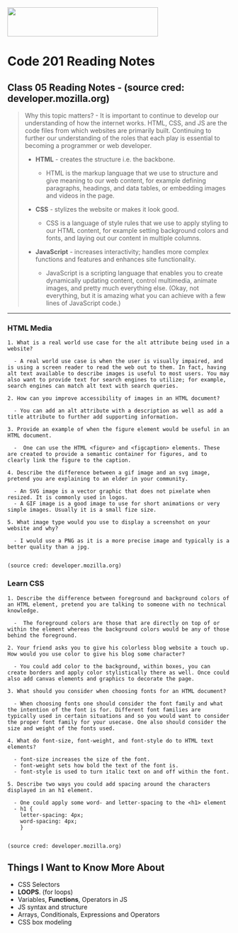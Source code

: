 <img src="https://members-csforall.imgix.net/members/logos/code-fellows-logo-horizontal-2-color-black.png" width="340" height="66">  

# Code 201 Reading Notes

## Class 05 Reading Notes - (source cred: developer.mozilla.org)  

> Why this topic matters? - It is important to continue to develop our understanding of how the internet works. HTML, CSS, and JS are the code files from which websites are primarily built. Continuing to further our understanding of the roles that each play is essential to becoming a programmer or web developer.
>
> - **HTML** - creates the structure i.e. the backbone.
>   - HTML is the markup language that we use to structure and give meaning to our web content, for example defining paragraphs, headings, and data tables, or embedding images and videos in the page.
> - **CSS** - stylizes the website or makes it look good.
>  
>   - CSS is a language of style rules that we use to apply styling to our HTML content, for example setting background colors and fonts, and laying out our content in multiple columns.
> - **JavaScript** - increases interactivity; handles more complex functions and features and enhances site functionality.
>  
>   - JavaScript is a scripting language that enables you to create dynamically updating content, control multimedia, animate images, and pretty much everything else. (Okay, not everything, but it is amazing what you can achieve with a few lines of JavaScript code.)
>  
---
### HTML Media

```
1. What is a real world use case for the alt attribute being used in a website?

  - A real world use case is when the user is visually impaired, and is using a screen reader to read the web out to them. In fact, having alt text available to describe images is useful to most users. You may also want to provide text for search engines to utilize; for example, search engines can match alt text with search queries.

2. How can you improve accessibility of images in an HTML document?

  - You can add an alt attribute with a description as well as add a title attribute to further add supporting information.

3. Provide an example of when the figure element would be useful in an HTML document.

  -  One can use the HTML <figure> and <figcaption> elements. These are created to provide a semantic container for figures, and to clearly link the figure to the caption.

4. Describe the difference between a gif image and an svg image, pretend you are explaining to an elder in your community.

  - An SVG image is a vector graphic that does not pixelate when resized. It is commonly used in logos.
  - A GIF image is a good image to use for short animations or very simple images. Usually it is a small fize size.

5. What image type would you use to display a screenshot on your website and why?

  - I would use a PNG as it is a more precise image and typically is a better quality than a jpg. 


(source cred: developer.mozilla.org)  
```


### Learn CSS

```
1. Describe the difference between foreground and background colors of an HTML element, pretend you are talking to someone with no technical knowledge.

  -  The foreground colors are those that are directly on top of or within the element whereas the background colors would be any of those behind the foreground.

2. Your friend asks you to give his colorless blog website a touch up. How would you use color to give his blog some character?

  - You could add color to the background, within boxes, you can create borders and apply color stylistically there as well. Once could also add canvas elements and graphics to decorate the page.

3. What should you consider when choosing fonts for an HTML document?

  - When choosing fonts one should consider the font family and what the intention of the font is for. Different font families are typically used in certain situations and so you would want to consider the proper font family for your usecase. One also should consider the size and weight of the fonts used.

4. What do font-size, font-weight, and font-style do to HTML text elements?

  - font-size increases the size of the font.
  - font-weight sets how bold the text of the font is.
  - font-style is used to turn italic text on and off within the font.

5. Describe two ways you could add spacing around the characters displayed in an h1 element.

  - One could apply some word- and letter-spacing to the <h1> element 
  - h1 {
    letter-spacing: 4px;
    word-spacing: 4px;
    }


(source cred: developer.mozilla.org)  
```
## Things I Want to Know More About

- CSS Selectors
- **LOOPS**. (for loops)
- Variables, **Functions**, Operators in JS
- JS syntax and structure
- Arrays, Conditionals, Expressions and Operators
- CSS box modeling
